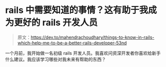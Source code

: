 # rails 中需要知道的事情？这有助于我成为更好的 rails 开发人员

> 原文：<https://dev.to/mahendrachoudhary/things-to-know-in-rails-which-help-me-to-be-a-better-rails-developer-53nd>

一个月前，我开始做一名初级 rails 开发人员。我喜欢问资深开发者你喜欢给新手什么建议。我应该学习哪些对我未来有帮助的东西？